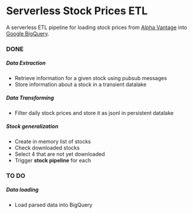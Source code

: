 # Serverless Stock Prices ETL

A serverless ETL pipeline for loading stock prices from [Alpha Vantage](https://www.alphavantage.co/) into [Google BigQuery](https://cloud.google.com/bigquery/).

### DONE

##### Data Extraction
* Retrieve information for a given stock using pubsub messages
* Store information about a stock in a transient datalake

##### Data Transforming
* Filter daily stock prices and store it as jsonl in persistent datalake

##### Stock generalization
* Create in memory list of stocks
* Check downloaded stocks
* Select 4 that are not yet downloaded
* Trigger **stock pipeline** for each

### TO DO

##### Data loading
* Load parsed data into BigQuery
